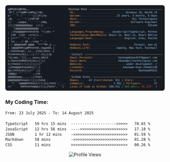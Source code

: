 <a href="https://github.com/HashaamKhan19/HashaamKhan19">
  <picture>
    <source media="(prefers-color-scheme: dark)" srcset="https://raw.githubusercontent.com/HashaamKhan19/HashaamKhan19/main/dark_mode.svg">
    <img alt="Hashaam Khan's GitHub Profile README" src="https://raw.githubusercontent.com/HashaamKhan19/HashaamKhan19/main/dark_mode.svg">
  </picture>
</a>

<h3>My Coding Time:</h1>
<!--START_SECTION:waka-->

```txt
From: 23 July 2025 - To: 14 August 2025

TypeScript   59 hrs 15 mins  -------------------->>>>>   78.65 %
JavaScript   12 hrs 56 mins  ---->>>>>>>>>>>>>>>>>>>>>   17.18 %
JSON         1 hr 12 mins    ->>>>>>>>>>>>>>>>>>>>>>>>   01.59 %
Markdown     58 mins         ->>>>>>>>>>>>>>>>>>>>>>>>   01.28 %
CSS          11 mins         >>>>>>>>>>>>>>>>>>>>>>>>>   00.26 %
```

<!--END_SECTION:waka-->

<p align="center">
  <img src="https://komarev.com/ghpvc/?username=HashaamKhan19&color=grey&style=for-the-badge&abbreviated=true" alt="Profile Views"/>
</p>
